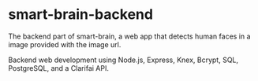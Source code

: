 # smart-brain-backend

The backend part of smart-brain, a web app that detects human faces in a image provided with the image url.

Backend web development using Node.js, Express, Knex, Bcrypt, SQL, PostgreSQL, and a Clarifai API.



